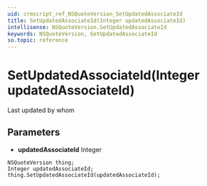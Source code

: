 ```yaml
---
uid: crmscript_ref_NSQuoteVersion_SetUpdatedAssociateId
title: SetUpdatedAssociateId(Integer updatedAssociateId)
intellisense: NSQuoteVersion.SetUpdatedAssociateId
keywords: NSQuoteVersion, GetUpdatedAssociateId
so.topic: reference
---
```


# SetUpdatedAssociateId(Integer updatedAssociateId)

Last updated by whom

## Parameters

* **updatedAssociateId** Integer

```crmscript
NSQuoteVersion thing;
Integer updatedAssociateId;
thing.SetUpdatedAssociateId(updatedAssociateId);
```

